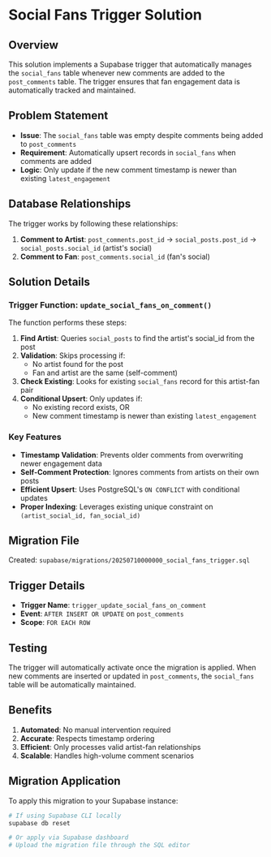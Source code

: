 # Social Fans Trigger Solution

## Overview
This solution implements a Supabase trigger that automatically manages the `social_fans` table whenever new comments are added to the `post_comments` table. The trigger ensures that fan engagement data is automatically tracked and maintained.

## Problem Statement
- **Issue**: The `social_fans` table was empty despite comments being added to `post_comments`
- **Requirement**: Automatically upsert records in `social_fans` when comments are added
- **Logic**: Only update if the new comment timestamp is newer than existing `latest_engagement`

## Database Relationships
The trigger works by following these relationships:

1. **Comment to Artist**: `post_comments.post_id` → `social_posts.post_id` → `social_posts.social_id` (artist's social)
2. **Comment to Fan**: `post_comments.social_id` (fan's social)

## Solution Details

### Trigger Function: `update_social_fans_on_comment()`

The function performs these steps:

1. **Find Artist**: Queries `social_posts` to find the artist's social_id from the post
2. **Validation**: Skips processing if:
   - No artist found for the post
   - Fan and artist are the same (self-comment)
3. **Check Existing**: Looks for existing `social_fans` record for this artist-fan pair
4. **Conditional Upsert**: Only updates if:
   - No existing record exists, OR
   - New comment timestamp is newer than existing `latest_engagement`

### Key Features

- **Timestamp Validation**: Prevents older comments from overwriting newer engagement data
- **Self-Comment Protection**: Ignores comments from artists on their own posts
- **Efficient Upsert**: Uses PostgreSQL's `ON CONFLICT` with conditional updates
- **Proper Indexing**: Leverages existing unique constraint on `(artist_social_id, fan_social_id)`

## Migration File
Created: `supabase/migrations/20250710000000_social_fans_trigger.sql`

## Trigger Details
- **Trigger Name**: `trigger_update_social_fans_on_comment`
- **Event**: `AFTER INSERT OR UPDATE` on `post_comments`
- **Scope**: `FOR EACH ROW`

## Testing
The trigger will automatically activate once the migration is applied. When new comments are inserted or updated in `post_comments`, the `social_fans` table will be automatically maintained.

## Benefits
1. **Automated**: No manual intervention required
2. **Accurate**: Respects timestamp ordering
3. **Efficient**: Only processes valid artist-fan relationships
4. **Scalable**: Handles high-volume comment scenarios

## Migration Application
To apply this migration to your Supabase instance:

```bash
# If using Supabase CLI locally
supabase db reset

# Or apply via Supabase dashboard
# Upload the migration file through the SQL editor
```